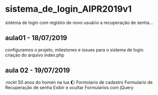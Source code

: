 # sistema_de_login_AIPR2019v1
sistema de login com registro de novo usuário a recuperação  de senha...

## aula01 - 18/07/2019
configuramos o projeto, milestones e issues para o sistema de login.
criação do arquivo index.php


## aula 02 - 19/07/2019
:rockt 50 anos do homen na lua :moon:
Formolario  de cadastro
Formulario de Recuperação de senha 
Exibir e ocultar Formularios com jQuery
